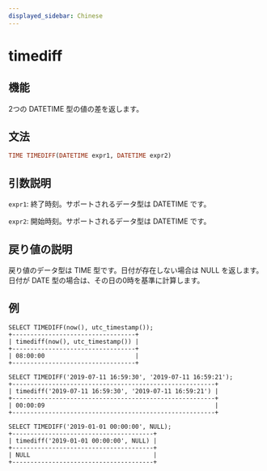 ```yaml
---
displayed_sidebar: Chinese
---
```


# timediff

## 機能

2つの DATETIME 型の値の差を返します。

## 文法

```Haskell
TIME TIMEDIFF(DATETIME expr1, DATETIME expr2)
```

## 引数説明

`expr1`: 終了時刻。サポートされるデータ型は DATETIME です。

`expr2`: 開始時刻。サポートされるデータ型は DATETIME です。

## 戻り値の説明

戻り値のデータ型は TIME 型です。日付が存在しない場合は NULL を返します。日付が DATE 型の場合は、その日の0時を基準に計算します。

## 例

```Plain Text
SELECT TIMEDIFF(now(), utc_timestamp());
+----------------------------------+
| timediff(now(), utc_timestamp()) |
+----------------------------------+
| 08:00:00                         |
+----------------------------------+

SELECT TIMEDIFF('2019-07-11 16:59:30', '2019-07-11 16:59:21');
+--------------------------------------------------------+
| timediff('2019-07-11 16:59:30', '2019-07-11 16:59:21') |
+--------------------------------------------------------+
| 00:00:09                                               |
+--------------------------------------------------------+

SELECT TIMEDIFF('2019-01-01 00:00:00', NULL);
+---------------------------------------+
| timediff('2019-01-01 00:00:00', NULL) |
+---------------------------------------+
| NULL                                  |
+---------------------------------------+
```
